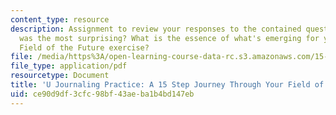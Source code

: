 ```yaml
---
content_type: resource
description: Assignment to review your responses to the contained questions. What
  was the most surprising? What is the essence of what's emerging for you from the
  Field of the Future exercise?
file: /media/https%3A/open-learning-course-data-rc.s3.amazonaws.com/15-975-u-lab-leading-profound-innovation-for-a-more-sustainable-world-fall-2010/ce90d9df3cfc98bf43aeba1b4bd147eb_MIT15_975F10_15steps.pdf
file_type: application/pdf
resourcetype: Document
title: 'U Journaling Practice: A 15 Step Journey Through Your Field of the Future'
uid: ce90d9df-3cfc-98bf-43ae-ba1b4bd147eb
---
```

